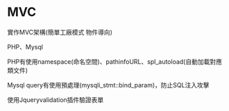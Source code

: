 # MVC

實作MVC架構(簡單工廠模式  物件導向)

PHP、Mysql

PHP有使用namespace(命名空間)、pathinfoURL、spl_autoload(自動加載對應類文件)

Mysql query有使用預處理(mysqli_stmt::bind_param)，防止SQL注入攻擊

使用Jqueryvalidation插件驗證表單
